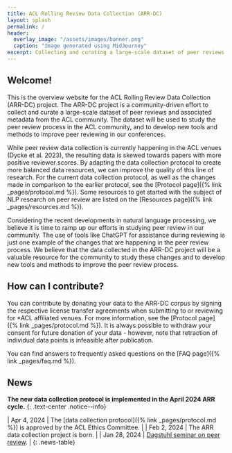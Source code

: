 ```yaml
---
title: ACL Rolling Review Data Collection (ARR-DC)
layout: splash
permalink: /
header:
  overlay_image: "/assets/images/banner.png"
  caption: "Image generated using MidJourney"
excerpt: Collecting and curating a large-scale dataset of peer reviews and associated metadata from the ACL community.
---
```


## Welcome!

This is the overview website for the ACL Rolling Review Data Collection (ARR-DC)
project. The ARR-DC project is a community-driven effort to collect and curate a
large-scale dataset of peer reviews and associated metadata from the ACL
community. The dataset will be used to study the peer review process in the ACL
community, and to develop new tools and methods to improve peer reviewing in our
conferences.

While peer review data collection is currently happening in the ACL venues
(Dycke et al. 2023), the resulting data is skewed towards papers with more
positive reviewer scores. By adapting the data collection protocol to create
more balanced data resources, we can improve the quality of this line of
research. For the current data collection protocol, as well as the changes made
in comparison to the earlier protocol, see the [Protocol page]({% link
_pages/protocol.md %}). Some resources to get started with the subject of NLP
research on peer review are listed on the [Resources page]({% link
_pages/resources.md %}).

Considering the recent developments in natural language processing, we believe
it is time to ramp up our efforts in studying peer review in our community. The
use of tools like ChatGPT for assistance during reviewing is just one example of
the changes that are happening in the peer review process. We believe that the
data collected in the ARR-DC project will be a valuable resource for the
community to study these changes and to develop new tools and methods to improve
the peer review process.

## How can I contribute?

You can contribute by donating your data to the ARR-DC corpus by signing the
respective license transfer agreements when submitting to or reviewing for \*ACL
affiliated venues. For more information, see the [Protocol page]({% link
_pages/protocol.md %}). It is always possible to withdraw your consent for
future donation of your data - however, note that retraction of individual data
points is infeasible after publication.

You can find answers to frequently asked questions on the [FAQ page]({% link _pages/faq.md %}).

## News

**The new data collection protocol is implemented in the April 2024 ARR cycle.**
{: .text-center .notice--info}

<style>
.news-table { font-size: .9em; table-layout: fixed; }
.news-table tr td:nth-child(1) { font-weight: bold; width: 10em; }
</style>

| Apr 4, 2024 | The [data collection protocol]({% link _pages/protocol.md %}) is approved by the ACL Ethics Committee. |
| Feb 2, 2024 | The ARR data collection project is born. |
| Jan 28, 2024 | [Dagstuhl seminar on peer review](https://www.dagstuhl.de/en/seminars/seminar-calendar/seminar-details/24052). |
{: .news-table}

<!-- [Older News](/archive/){: .btn .btn--info}
{: .text-center} -->

<!--
| ~~Start of the anonymity period~~ | ~~Friday~~ | ~~October 23, 2020~~ |
| ~~Final paper submissions due (*long & short*)~~ | ~~Monday~~ | ~~November 23, 2020~~ |
| ~~Author Response Period~~ | ~~Wednesday – Monday~~ | ~~January 20 – 25, 2021~~ |
| ~~Notification of acceptance~~ | ~~Wednesday~~ | ~~March 10, 2021~~ |
| ~~Camera ready papers due~~ | ~~Sunday~~ | ~~April 11, 2021~~ |
| ~~Final notification for papers requiring ethics re-review~~ | ~~Friday~~ | ~~April 30, 2021~~ |
| ~~Publication date~~ | ~~Monday~~ | ~~May 24, 2021~~ |
| ~~Co-located event: [NLP Summer School 2021](https://ampln.github.io/escuelaverano2021/)~~ | ~~Thursday – Friday~~ | ~~June 3 – 4, 2021~~ |
!-->

<!-- ## Important Dates

Tutorials | Sunday | August 11, 2024 |
Main Conference | Monday – Wednesday | August 12 – 14, 2024 |
Workshop | Thursday - Friday | August 15 -16, 2024 | -->

<!-- <style>
.dates-table { font-size: .9em; }
.dates-table tr td:nth-child(1) { width: 55%; }
.dates-table tr td:nth-child(2) { width: 25%; }
.dates-table del { color: #888; }
</style>

{: .dates-table}
<br>
<b>All deadlines are 11.59 pm <a target="_blank" href="https://www.timeanddate.com/time/zone/timezone/utc-12">UTC -12h</a> (anywhere on earth).</b> -->

<!--
| June 18, 2021 | Blogpost by D&I chairs: [Increasing Financial Accessibility in NAACL](/blog/dni-subsidies).
| June 8, 2021 | Congratulations to the winners of the [Best Demo Award](/blog/best-demo-award)!
| June 8, 2021 | Congratulations to the winners of the [Best Industry Paper Award](/blog/best-industry-paper)!
| June 3, 2021 | Added details about the [Careers in NLP](/blog/careers-in-nlp) industry panel.
| June 4, 2021 | Added [instructions for presenters](/participants/presenters/) and [Zoom rooms instructions](/participants/zoom-rooms/)
| June 3, 2021 | Details about the [Startups in NLP](/blog/startups-in-nlp) industry panel.
| June 3, 2021 | Updates from the program chairs on the [paper review process](/blog/paper-review-process) and [ethics-review-process](/blog/ethics-review-process).
| June 2, 2021 | Congratulations to the winners of the [Best Paper Awards](/blog/best-paper-awards)!
| June 2, 2021 | Blogpost by D&I chairs: [NAACL Mentoring Sessions](/blog/mentoring/)
| June 1, 2021 | The [Conference Structure](/blog/conference-structure/) is now available.
-->
